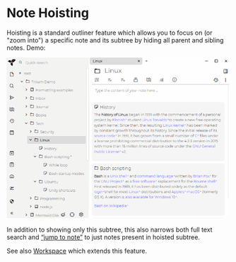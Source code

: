 # Note Hoisting
Hoisting is a standard outliner feature which allows you to focus on (or "zoom into") a specific note and its subtree by hiding all parent and sibling notes. Demo:

![](Note%20Hoisting_note-hoistin.gif)

In addition to showing only this subtree, this also narrows both full text search and [“jump to note”](Note%20Navigation.md) to just notes present in hoisted subtree.

See also [Workspace](Workspace.md) which extends this feature.